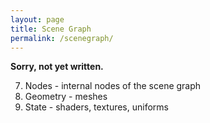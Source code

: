 ```yaml
---
layout: page
title: Scene Graph
permalink: /scenegraph/
---
```


**Sorry, not yet written.**

7. Nodes - internal nodes of the scene graph
8. Geometry - meshes
9. State - shaders, textures, uniforms
